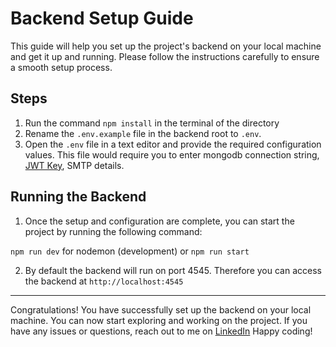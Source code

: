 # Backend Setup Guide

This guide will help you set up the project's backend on your local machine and get it up and running. Please follow the instructions carefully to ensure a smooth setup process.

## Steps
1. Run the command `npm install` in the terminal of the directory
2. Rename the `.env.example` file in the backend root to `.env`.
3. Open the `.env` file in a text editor and provide the required configuration values. This file would require you to enter mongodb connection string, [JWT Key](https://www.npmjs.com/package/jsonwebtoken), SMTP details.

## Running the Backend
1. Once the setup and configuration are complete, you can start the project by running the following command:

```npm run dev``` for nodemon (development) 
      or 
```npm run start```

2. By default the backend will run on port 4545. Therefore you can access the backend at ```http://localhost:4545```

<hr />

Congratulations! You have successfully set up the backend on your local machine. You can now start exploring and working on the project. If you have any issues or questions, reach out to me on [LinkedIn](https://www.linkedin.com/in/rgtechno/)
Happy coding!
